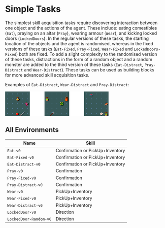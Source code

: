 # Simple Tasks

The simplest skill acquisition tasks require
discovering interaction between one object and the actions of the agent. These
include: eating comestibles (`Eat`), praying on an altar
(`Pray`), wearing armour (`Wear`), and kicking locked doors
(`LockedDoors`). In the regular versions of these tasks, the starting
location of the objects and the agent is randomised, whereas in the fixed
versions of these tasks (`Eat-Fixed`, `Pray-Fixed`,
`Wear-Fixed` and `LockedDoors-Fixed`) both are fixed. To add a
slight complexity to the randomised version of these tasks, distractions in the
form of a random object and a random monster are added to the third version of
these tasks (`Eat-Distract`, `Pray-Distract` and
`Wear-Distract`). These tasks can be used as building blocks for more
advanced skill acquisition tasks.

Examples of `Eat-Distract`, `Wear-Distract` and `Pray-Distract`:

![](../imgs/simple_skills.png)

## All Environments

| Name                   | Skill                            |
| ---------------------- | -------------------------------- |
| `Eat-v0`               | Confirmation or PickUp+Inventory |
| `Eat-Fixed-v0`         | Confirmation or PickUp+Inventory |
| `Eat-Distract-v0`      | Confirmation or PickUp+Inventory |
| `Pray-v0`              | Confirmation                     |
| `Pray-Fixed-v0`        | Confirmation                     |
| `Pray-Distract-v0`     | Confirmation                     |
| `Wear-v0`              | PickUp+Inventory                 |
| `Wear-Fixed-v0`        | PickUp+Inventory                 |
| `Wear-Distract-v0`     | PickUp+Inventory                 |
| `LockedDoor-v0`        | Direction                        |
| `LockedDoor-Random-v0` | Direction                        |